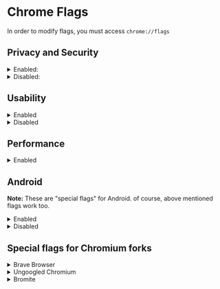 
# Chrome Flags
In order to modify flags, you must access `chrome://flags`

## Privacy and Security

<details><summary>Enabled:</summary><p>

* #block-insecure-private-network-requests
* #clear-cross-browsing-context-group-main-frame-name
* #cookies-without-same-site-must-be-secure
* #disallow-doc-written-script-loads
* #dns-httpssvc
* #enable-browsing-data-lifetime-manager
* #enable-heavy-ad-intervention
* #enable-webrtc-hide-local-ips-with-mdns
* #force-effective-connection-type - **Unknown** (Use **Slow 2G on Cellular** for Android)
* #freeze-user-agent
* #heavy-ad-privacy-mitigations
* #http-cache-partitioning
* #isolate-origins
* #isolation-by-default
	* Breaks captchas and DevTools
* #legacy-tls-enforced
* #mixed-forms-disable-autofill
* #mixed-forms-interstitial
* #omnibox-default-typed-navigations-to-https
* #post-quantum-cecpq2
* #same-site-by-default-cookies
* #schemeful-same-site
* #strict-origin-isolation
</p></details>

<details><summary>Disabled:</summary><p>

* #allow-sync-xhr-in-page-dismissal
* #cast-media-route-provider
* #compute-pressure
* #enable-first-party-sets
* #enable-generic-sensor-extra-classes
* #enable-preconnect-to-search
* #enable-quic
	* QUIC: See here why you should keep it disabled:
		> https://www.ghacks.net/2020/07/01/how-to-enable-http-3-support-in-firefox/#comment-4467237
		> https://www.reddit.com/r/uBlockOrigin/comments/66k0eh/psa_disable_quic_in_your_chromiumbased_browser/
		> https://brave.com/quic-in-the-wild/
		> https://www.fastvue.co/fastvue/blog/googles-quic-protocols-security-and-reporting-implications/
	* If you really have a slow internet and you prefer speed over security, keep it Enabled.
* #enable-sxg-prefetch-cache-for-navigations
* #enable-sxg-subresource-prefetching
* #enable-webrtc-remote-event-log
* #enable-winrt-geolocation-implementation
	* You might need to enable it for Maps
* #enterprise-realtime-extension-request
* #file-handling-api
* #font-access
* #font-access-persistent
* #form-controls-dark-mode
* #happiness-tracking-surveys-for-desktop-demo
* #happiness-tracking-surveys-for-desktop-devtools-issues-cookies-same-site
* #happiness-tracking-surveys-for-desktop-migration
* #happiness-tracking-surveys-for-desktop-settings
* #happiness-tracking-surveys-for-desktop-settings-privacy
* #hardware-media-key-handling
* #load-media-router-component-extension
* #privacy-sandbox-settings
* #safe-browsing-real-time-url-lookup-enterprise-ga-endpoint
* #safety-check-chrome-cleaner-child
* #show-autofill-type-predictions
* #trust-tokens
* #use-first-party-set
* #use-multilogin-endpoint
* #web-bundles
* #web-share
</p></details>

## Usability

<details><summary>Enabled</summary><p>

* #content-settings-redesign
* #enable-force-dark
	* Personal preference
* #enable-new-profile-picker
* #enable-reader-mode
* #global-media-controls-cast-start-stop
* #global-media-controls-modern-ui
* #global-media-controls-overlay-controls
* #global-media-controls-picture-in-picture
* #global-media-controls-seamless-transfer
* #privacy-advisor
* #read-later
* #scrollable-tabstrip
* #tab-groups-auto-create
* #tab-groups-collapse
</p></details>

<details><summary>Disabled</summary><p>

* #desktop-in-product-help-snooze
* #enable-media-feeds
* #enable-media-feeds-background-fetch
* #enable-translate-sub-frames
* #in-product-help-demo-mode-choice
* #media-router-cast-allow-all-ips
* #ntp-cache-one-google-bar
* #omnibox-bubble-url-suggestions
* #passwords-account-storage
* #passwords-account-storage-iph
* #raw-clipboard
* #sharing-qr-code-generator
* #smooth-scrolling
	* Personal preference
* #sms-receiver-cross-device
* #tab-hover-cards
* #username-first-flow
</p></details>

## Performance

<details><summary>Enabled</summary><p>

* #audio-worklet-realtime-thread
* #back-forward-cache - **Enabled force caching all pages (experimntal)**
* #delay-competing-low-priority-requests
* #enable-defer-all-script
* #enable-lazy-frame-loading - **Enabled (Automatically lazily load where safe even if not marked "loading=lazy")**
* #enable-lazy-image-loading - **Enabled (Automatically lazily load where safe even if not marked "loading=lazy")**
* #enable-lite-video
* #enable-parallel-downloading
* #enable-skia-renderer
* #enable-webassembly-lazy-compilation
* #lite-video-force-override-decision
* #overlay-strategies - **Occluded and unoccluded buffers (single-fullscreen,single-on-top,underlay)**
* #turn-off-streaming-media-caching-always
* #turn-off-streaming-media-caching-on-battery

**These flags are not intented for every device, but worth testing**
* #enable-accelerated-video-decode
	* Enabled by default on Windows (probably on MacOS, too), yet not on Linux.
	* Use ``chrome://media-iternals`` to verify if you are actually getting hardware accelerated video decoding or not. [Read more](https://old.reddit.com/r/linux/comments/k5s4n5/google_chrome_v88_got_hardwareaccelerated/gehwpak/)
* #enable-gpu-rasterization
* #enable-zero-copy
* #ignore-gpu-blocklist
* #use-angle
	* According to the flag's description, using the OpenGL driver as the graphics backend may result in higher performance
	* D3D11 is used by default; D3D12 may improve performance if you are using Windows 10 1709 or newer.
</p></details>

## Android
**Note:** These are "special flags" for Android. of course, above mentioned flags work too.

<details><summary>Enabled</summary><p>

* #actionable-content-settings - **Enabled**
* #download-auto-resumption-native - **Enabled**
* #enable-instant-start - **Enabled**
* #enable-site-isolation-for-password-sites - **Enabled**
* #enable-site-per-process - **Enabled**
* #enable-tab-groups-ui-improvments - **Enabled**
* #omnibox-most-visited-tiles - **Enabled**
* #page-info-discoverability - **Enabled**
* #page-info-version-2 - **Enabled**
* #privacy-reordered-android - **Enabled**
* #tabbed-app-overflow-menu-icons - **Enabled**
	* If you don't like new icons in menu, you can keep this flag disabled. `#tabbed-app-overflow-menu-regroup` and `#tabbed-app-overflow-menu-three-button-actionbar` won't have any effect.
* #tabbed-app-overflow-menu-regroup - **Enabled**
* #tabbed-app-overflow-menu-three-button-actionbar - **Enabled (three button with action chip view)**
* #omnibox-native-voice-suggestions-provider - **Disabled**
</p></details>

<details><summary>Disabled</summary><p>

* #contextual-search-longpress-resolve - **Disabled**
* #related-searches - **Disabled**
* #toolbar-iph-android - **Disabled**
* #xsurface-metrics-reporting - **Disabled**
</p></details>

## Special flags for Chromium forks

<details><summary>Brave Browser</summary><p>

* #brave-adblock-cosmetic-filtering - **Enabled**
* #brave-adblock-cosmetic-filtering-native - **Enabled**
* #brave-adblock-csp-rules - **Enabled**
* #brave-domain-block - **Enabled**
* #brave-ephemeral-storage - **Enabled**
* #brave-extension-network-blocking - **Enabled**
* #brave-permission-lifetime - **Enabled**
* #brave-speedreader - **Enabled**
</p></details>

<details><summary>Ungoogled Chromium</summary><p>

* #extension-mime-request-handling - **Always prompt for install**
* #fingerprinting-canvas-image-data-noise - **Enabled**
* #fingerprinting-canvas-measuretext-noise - **Enabled**
* #fingerprinting-client-rects-noise - **Enabled**
</p></details>

<details><summary>Bromite</summary><p>

* #disable-webgl - Disabled
	* It should be enabled to actually disable WebGL, but it's a bug in Bromite.
* #num-raster-threads - 4
</p></details>
